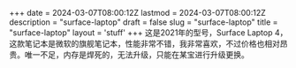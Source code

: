 +++
date = 2024-03-07T08:00:12Z
lastmod = 2024-03-07T08:00:12Z
description = "surface-laptop"
draft = false
slug = "surface-laptop"
title = "surface-laptop"
layout = 'stuff'
+++
这是2021年的型号，Surface Laptop 4，这款笔记本是微软的旗舰笔记本，性能非常不错，我非常喜欢，不过价格也相对昂贵。唯一不足，内存是焊死的，无法升级，只能在某宝进行升级更换。